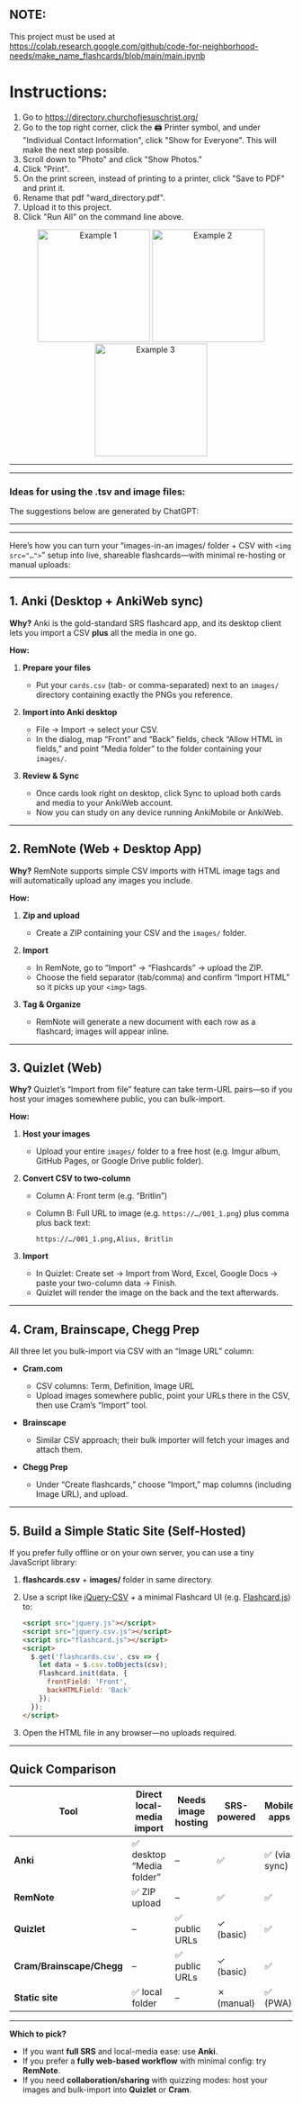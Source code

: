 ## NOTE:

This project must be used at https://colab.research.google.com/github/code-for-neighborhood-needs/make_name_flashcards/blob/main/main.ipynb

# Instructions:

1. Go to https://directory.churchofjesuschrist.org/
2. Go to the top right corner, click the 🖨️ Printer symbol, and under "Individual Contact Information", click "Show for Everyone". This will make the next step possible.
3. Scroll down to "Photo" and click "Show Photos."
4. Click "Print".
5. On the print screen, instead of printing to a printer, click "Save to PDF" and print it.
6. Rename that pdf "ward_directory.pdf".
7. Upload it to this project.
8. Click "Run All" on the command line above.


<p align="center">
  <img src="example1.png" alt="Example 1" width="200"/>

  <img src="example2.png" alt="Example 2" width="200"/>

  <img src="example3.png" alt="Example 3" width="200"/>
</p>



---
---
### Ideas for using the .tsv and image files:

The suggestions below are generated by ChatGPT:

---
---

Here’s how you can turn your “images-in-an images/ folder + CSV with `<img src="…">`” setup into live, shareable flashcards—with minimal re-hosting or manual uploads:

---

## 1. Anki (Desktop + AnkiWeb sync)

**Why?**
Anki is the gold-standard SRS flashcard app, and its desktop client lets you import a CSV **plus** all the media in one go.

**How:**

1. **Prepare your files**

   * Put your `cards.csv` (tab- or comma-separated) next to an `images/` directory containing exactly the PNGs you reference.
2. **Import into Anki desktop**

   * File → Import → select your CSV.
   * In the dialog, map “Front” and “Back” fields, check “Allow HTML in fields,” and point “Media folder” to the folder containing your `images/`.
3. **Review & Sync**

   * Once cards look right on desktop, click Sync to upload both cards and media to your AnkiWeb account.
   * Now you can study on any device running AnkiMobile or AnkiWeb.

---

## 2. RemNote (Web + Desktop App)

**Why?**
RemNote supports simple CSV imports with HTML image tags and will automatically upload any images you include.

**How:**

1. **Zip and upload**

   * Create a ZIP containing your CSV and the `images/` folder.
2. **Import**

   * In RemNote, go to “Import” → “Flashcards” → upload the ZIP.
   * Choose the field separator (tab/comma) and confirm “Import HTML” so it picks up your `<img>` tags.
3. **Tag & Organize**

   * RemNote will generate a new document with each row as a flashcard; images will appear inline.

---

## 3. Quizlet (Web)

**Why?**
Quizlet’s “Import from file” feature can take term-URL pairs—so if you host your images somewhere public, you can bulk-import.

**How:**

1. **Host your images**

   * Upload your entire `images/` folder to a free host (e.g. Imgur album, GitHub Pages, or Google Drive public folder).
2. **Convert CSV to two-column**

   * Column A: Front term (e.g. “Britlin”)
   * Column B: Full URL to image (e.g. `https://…/001_1.png`) plus comma plus back text:

     ```
     https://…/001_1.png,Alius, Britlin
     ```
3. **Import**

   * In Quizlet: Create set → Import from Word, Excel, Google Docs → paste your two-column data → Finish.
   * Quizlet will render the image on the back and the text afterwards.

---

## 4. Cram, Brainscape, Chegg Prep

All three let you bulk-import via CSV with an “Image URL” column:

* **Cram.com**

  * CSV columns: Term, Definition, Image URL
  * Upload images somewhere public, point your URLs there in the CSV, then use Cram’s “Import” tool.
* **Brainscape**

  * Similar CSV approach; their bulk importer will fetch your images and attach them.
* **Chegg Prep**

  * Under “Create flashcards,” choose “Import,” map columns (including Image URL), and upload.

---

## 5. Build a Simple Static Site (Self-Hosted)

If you prefer fully offline or on your own server, you can use a tiny JavaScript library:

1. **flashcards.csv** + **images/** folder in same directory.
2. Use a script like [jQuery-CSV](https://github.com/evanplaice/jquery-csv) + a minimal Flashcard UI (e.g. [Flashcard.js](https://github.com/jimpick/flashcard)) to:

   ```html
   <script src="jquery.js"></script>
   <script src="jquery.csv.js"></script>
   <script src="flashcard.js"></script>
   <script>
     $.get('flashcards.csv', csv => {
       let data = $.csv.toObjects(csv);
       Flashcard.init(data, {
         frontField: 'Front',
         backHTMLField: 'Back'
       });
     });
   </script>
   ```
3. Open the HTML file in any browser—no uploads required.

---

## Quick Comparison

| Tool                      | Direct local-media import | Needs image hosting | SRS-powered | Mobile apps  |
| ------------------------- | ------------------------- | ------------------- | ----------- | ------------ |
| **Anki**                  | ✅ desktop “Media folder”  | –                   | ✅           | ✅ (via sync) |
| **RemNote**               | ✅ ZIP upload              | –                   | ✅           | ✅            |
| **Quizlet**               | –                         | ✅ public URLs       | ✓ (basic)   | ✅            |
| **Cram/Brainscape/Chegg** | –                         | ✅ public URLs       | ✓ (basic)   | ✅            |
| **Static site**           | ✅ local folder            | –                   | ✗ (manual)  | ✅ (PWA)      |

---

**Which to pick?**

* If you want **full SRS** and local-media ease: use **Anki**.
* If you prefer a **fully web-based workflow** with minimal config: try **RemNote**.
* If you need **collaboration/sharing** with quizzing modes: host your images and bulk-import into **Quizlet** or **Cram**.

